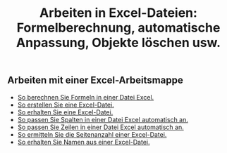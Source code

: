 ﻿---
title: "Arbeiten in Excel-Dateien: Formelberechnung, automatische Anpassung, Objekte löschen usw."
second_title: Documen
linktitle: Excel Gemeinsame Bedienung
type: docs
url: /de/workbook/
aliases: [/working-with-workbook/]
keywords: Working with workbook on an Excel file
description: Aspose.Cells Cloud REST API unterstützt die Arbeit mit Arbeitsmappen in einer Excel-Datei. SDK unterstützt verschiedene Entwicklungssprachen. Dazu gehören Android, C#, Go, Java, NodeJS, Perl, PHP, Python, Ruby und Swift
weight: 20
kwords: Excel, Office Cloud, REST API, Tabellenkalkulation, PDF, CSV, Json, Markdown, Arbeitsmappe
---
## Arbeiten mit einer Excel-Arbeitsmappe

- [So berechnen Sie Formeln in einer Datei Excel.](/cells/de/workbook/calculate-all-formulas/)
- [So erstellen Sie eine Excel-Datei.](/cells/de/workbook/create/)
- [So erhalten Sie eine Excel-Datei.](/cells/de/workbook/get/)
- [So passen Sie Spalten in einer Datei Excel automatisch an.](/cells/de/autofit-columns-on-an-excel-file/)
- [So passen Sie Zeilen in einer Datei Excel automatisch an.](/cells/de/autofit-rows-on-an-excel-file/)
- [So ermitteln Sie die Seitenanzahl einer Excel-Datei.](/cells/de/wget-page-count-from-an-excel-file/)
- [So erhalten Sie Namen aus einer Excel-Datei.](/cells/de/get-names-from-an-excel-file/)
